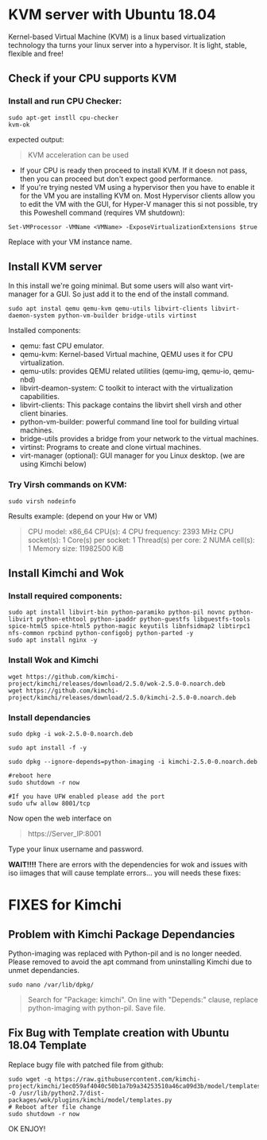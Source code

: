 # KVM server with Ubuntu 18.04

Kernel-based Virtual Machine (KVM) is a linux based virtualization technology tha turns your linux server into a hypervisor. It is light, stable, flexible and free!

## Check if your CPU supports KVM

### Install and run CPU Checker:
```
sudo apt-get instll cpu-checker
kvm-ok
```
expected output:
>  KVM acceleration can be used 

- If your CPU is ready then proceed to install KVM. If it doesn not pass, then you can proceed but don't expect good performance.
- If you're trying nested VM using a hypervisor then you have to enable it for the VM you are installing KVM on. Most Hypervisor clients allow you to edit the VM with the GUI, for Hyper-V manager this si not possible, try this Poweshell command (requires VM shutdown):
```
Set-VMProcessor -VMName <VMName> -ExposeVirtualizationExtensions $true
```
Replace <VMName> with your VM instance name.

##  Install KVM server
In this install we're going minimal. But some users will also want virt-manager for a GUI. So just add it to the end of the install command.
```
sudo apt instal qemu qemu-kvm qemu-utils libvirt-clients libvirt-daemon-system python-vm-builder bridge-utils virtinst
```
Installed components:
- qemu: fast CPU emulator.
- qemu-kvm: Kernel-based Virtual machine, QEMU uses it for CPU virtualization.
- qemu-utils: provides QEMU related utilities (qemu-img, qemu-io, qemu-nbd)
- libvirt-deamon-system:  C toolkit to interact with the virtualization capabilities.
- libvirt-clients:  This package contains the libvirt shell virsh and other client binaries.
- python-vm-builder: powerful command line tool for building virtual machines.
- bridge-utils provides a bridge from your network to the virtual machines.
- virtinst: Programs to create and clone virtual machines.
- virt-manager (optional): GUI manager for you Linux desktop. (we are using Kimchi below)

### Try Virsh commands on KVM:
```
sudo virsh nodeinfo
```
Results example: (depend on your Hw or VM)
> CPU model:           x86_64
CPU(s):             4
CPU frequency:       2393 MHz
CPU socket(s):       1
Core(s) per socket:  1
Thread(s) per core:  2
NUMA cell(s):        1
Memory size:         11982500 KiB

## Install  Kimchi and Wok

### Install required components:
```
sudo apt install libvirt-bin python-paramiko python-pil novnc python-libvirt python-ethtool python-ipaddr python-guestfs libguestfs-tools spice-html5 spice-html5 python-magic keyutils libnfsidmap2 libtirpc1 nfs-common rpcbind python-configobj python-parted -y
sudo apt install nginx -y
```
### Install Wok and Kimchi
```
wget https://github.com/kimchi-project/kimchi/releases/download/2.5.0/wok-2.5.0-0.noarch.deb
wget https://github.com/kimchi-project/kimchi/releases/download/2.5.0/kimchi-2.5.0-0.noarch.deb
```
### Install dependancies
```
sudo dpkg -i wok-2.5.0-0.noarch.deb

sudo apt install -f -y

sudo dpkg --ignore-depends=python-imaging -i kimchi-2.5.0-0.noarch.deb

#reboot here
sudo shutdown -r now

#If you have UFW enabled please add the port
sudo ufw allow 8001/tcp
```
Now open the web interface on

> https://Server_IP:8001

Type your linux username and password.

**WAIT!!!!**
There are errors with the dependencies for wok and issues with iso iimages that will cause template errors... you will needs these fixes:


# FIXES for Kimchi 
## Problem with Kimchi Package Dependancies

Python-imaging was replaced with Python-pil and is no longer needed. Please removed to avoid the apt command from uninstalling Kimchi due to unmet dependancies.

```
sudo nano /var/lib/dpkg/
```
>Search for "Package: kimchi".
  On line with "Depends:" clause, replace python-imaging with python-pil.
  Save file.

## Fix Bug with Template creation with Ubuntu 18.04 Template

 Replace bugy file with patched file from github:
```
sudo wget -q https://raw.githubusercontent.com/kimchi-project/kimchi/1ec059af4040c50b1a7b9a34253510a46ca09d3b/model/templates.py -O /usr/lib/python2.7/dist-packages/wok/plugins/kimchi/model/templates.py 
# Reboot after file change
sudo shutdown -r now
```


OK ENJOY!
